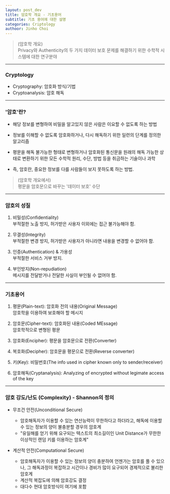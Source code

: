 ```yaml
---
layout: post_dev
title: 암호학 개요 - 기초용어
subtitle: 기초 용어에 대한 설명
categories: Criptology
authoor: Jinho Choi
---
```


> (암호학 개요)  
Privacy와 Authenticity의 두 가지 데이터 보호 문제를 해결하기 위한 수학적 시스템에 대한 연구분야  

-------------------------------------------------
### Cryptology  
- Cryptography: 암호화 방식/기법  
- Cryptoanalysis: 암호 해독  

-------------------------------------------------
### '암호'란?
- 해당 정보를 변형하여 비밀을 알고있지 않은 사람은 이요할 수 없도록 하는 방법

- 정보를 이해할 수 없도록 암호화하거나, 다시 해독하기 위한 일련의 단계를 정의한 알고리즘

- 평문을 해독 불가능한 형태로 변형하거나 암호화된 통신문을 원래의 해독 가능한 상태로 변환하기 위한 모든 수학적 원리, 수단, 방법 등을 취금하는 기술이나 과학

- 즉, 암호란, 중요한 정보를 다를 사람들이 보지 못하도록 하는 방법.

> (암호학 개요에서)  
평문을 암호문으로 바꾸는 '데이터 보호' 수단

-------------------------------------------------
### 암호의 성질
1. 비밀성(Confidentiality)  
부적절한 노출 방지, 허가받은 사용자 이외에는 접근 불가능해야 함.

2. 무결성(Integrity)  
부적절한 변경 방지, 허가받은 사용자가 아니라면 내용을 변경할 수 없어야 함.

3. 인증(Authentication) & 가용성  
부적절한 서비스 거부 방지.

4. 부인방지(Non-repudiation)  
메시지를 전달받거나 전달한 사실이 부인될 수 없어야 함.

-------------------------------------------------
### 기초용어
1. 평문(Plain-text): 암호화 전의 내용(Original Message)  
암호학을 이용하여 보호해야 할 메시지

2. 암호문(Cipher-text): 암호화된 내용(Coded MEssage)  
암호학적으로 변형된 평문

3. 암호화(Encipher): 평문을 암호문으로 전환(Converter)

4. 복호화(Decipher): 암호문을 평문으로 전환(Reverse converter)

5. 키(Key): 비밀번호(The info used in cipher known only to sender/receiver)

6. 암호해독(Cryptanalysis): Analyzing of encrypted without legimate access of the key

-------------------------------------------------
### 암호 강도/난도 (Complexity) - Shannon의 정의
- 무조건 안전(Unconditional Secure)
    - 암호해독자가 이용할 수 있는 연산능력이 무한하다고 하더라고, 해독에 이용할 수 있는 정보의 양이 불충분할 경우의 암호계
    - "유일해를 얻기 위해 요구되는 텍스트의 최소길이인 Unit Distance가 무한한 이상적인 랜덤 키를 이용하는 암호계"

- 계산적 안전(Computational Secure)
    - 암호해독자가 이용할 수 있는 정보의 양이 충분하여 언젠가는 암호를 풀 수 있으나, 그 해독과정이 복잡하고 시간이나 경비가 많이 요구되어 경제적으로 불리한 암호계
    - 계산적 복잡도에 의해 암호강도 결정
    - 대다수 현대 암호방식이 여기에 포함
